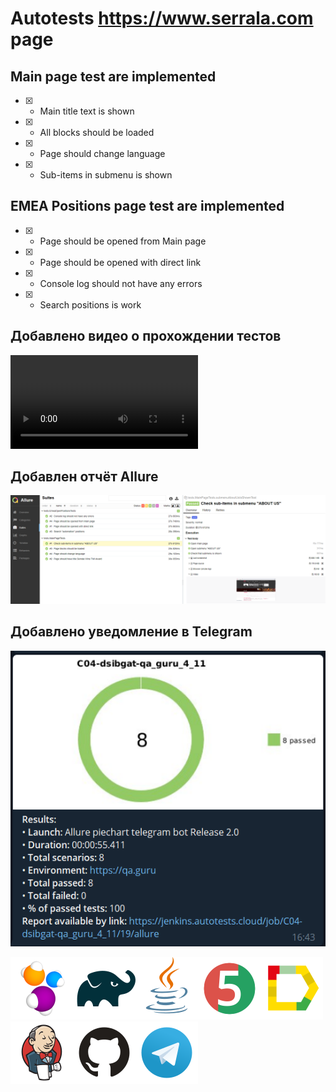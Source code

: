 # Autotests https://www.serrala.com page
## Main page test are implemented
- [X] - Main title text is shown
- [X] - All blocks should be loaded
- [X] - Page should change language
- [X] - Sub-items in submenu is shown

## EMEA Positions page test are implemented
- [X] - Page should be opened from Main page
- [X] - Page should be opened with direct link
- [X] - Console log should not have any errors
- [X] - Search positions is work

## Добавлено видео о прохождении тестов
![Video](src/test/resources/files/test-video.mp4)

## Добавлен отчёт Allure
![Allure](src/test/resources/files/allure-reports.png)

## Добавлено уведомление в Telegram
![Telegram](src/test/resources/files/Telegram-report.png)


![Selenide](src/test/resources/files/stack/Selenide.png)![Gradle](src/test/resources/files/stack/Gradle.png)![Java](src/test/resources/files/stack/Java.png)![JUnit5](src/test/resources/files/stack/JUnit5.png)![Allure_Report](src/test/resources/files/stack/Allure_Report.png)![Jenkins](src/test/resources/files/stack/Jenkins.png)![Github](src/test/resources/files/stack/Github.png)![Telegram](src/test/resources/files/stack/Telegram.png)
